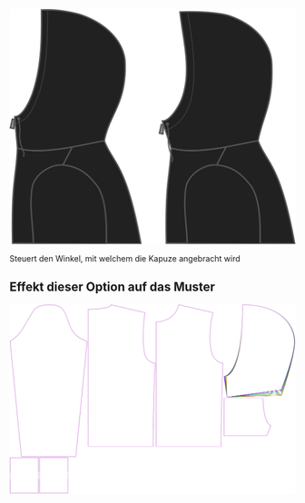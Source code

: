 ![Winkel der Kapuze](./hoodangle.svg)

Steuert den Winkel, mit welchem die Kapuze angebracht wird



## Effekt dieser Option auf das Muster
![Dieses Bild zeigt den Effekt dieser Option, indem es mehrere Varianten überlagert, die einen anderen Wert für diese Option haben](huey_hoodangle_sample.svg "Effekt dieser Option auf das Muster")